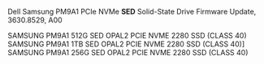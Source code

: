 Dell Samsung PM9A1 PCIe NVMe **SED** Solid-State Drive Firmware Update, 3630.8529, A00

SAMSUNG PM9A1 512G SED OPAL2 PCIE NVME 2280 SSD (CLASS 40)
SAMSUNG PM9A1 1TB SED OPAL2 PCIE NVME 2280 SSD (CLASS 40)]
SAMSUNG PM9A1 256G SED OPAL2 PCIE NVME 2280 SSD (CLASS 40)
